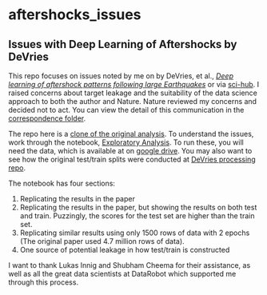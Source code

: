 # aftershocks_issues
## Issues with Deep Learning of Aftershocks by DeVries


This repo focuses on issues noted by me on by DeVries, et al., *[Deep learning of aftershock patterns following large Earthquakes](https://www.nature.com/articles/s41586-018-0438-y )* or via [sci-hub](https://sci-hub.tw/http://www.nature.com/articles/s41586-018-0438-y).  I raised concerns about target leakage and the suitability of the data science approach to both the author and Nature.  Nature reviewed my concerns and decided not to act.  You can view the detail of this communication in the [correspondence folder](https://github.com/rajshah4/aftershocks_issues/tree/master/correspondence).  



The repo here is a [clone of the original analysis](https://github.com/phoebemrdevries/Learning-aftershock-location-patterns).  To understand the issues, work through the notebook, [Exploratory Analysis](https://github.com/rajshah4/aftershocks_issues/blob/master/Exploratory%20Analysis.ipynb).  To run these, you will need the data, which is available at on [google drive](https://drive.google.com/drive/folders/1lAHfdjFd-Uv3wJcA0Tk2ViDIZeFt0mCA?usp=sharing).  You may also want to see how the original test/train splits were conducted at [DeVries processing repo](https://github.com/phoebemrdevries/Process-Srcmod-Files).



The notebook has four sections:

1. Replicating the results in the paper
2. Replicating the results in the paper, but showing the results on both test and train. Puzzingly, the scores for the test set are higher than the train set.
3. Replicating similar results using only 1500 rows of data with 2 epochs (The original paper used 4.7 million rows of data).
4. One source of potential leakage in how test/train is constructed



I want to thank Lukas Innig and Shubham Cheema for their assistance, as well as all the great data scientists at DataRobot which supported me through this process.







